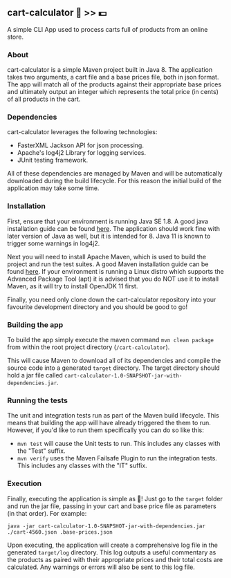 ## cart-calculator :file_folder: >> :dollar:

A simple CLI App used to process carts full of products from an online store.

### About

cart-calculator is a simple Maven project built in Java 8. The application takes two arguments, a cart file 
and a base prices file, both in json format. The app will match all of the products against their appropriate base 
prices and ultimately output an integer which represents the total price (in cents) of all products in the cart.

### Dependencies

cart-calculator leverages the following technologies:

- FasterXML Jackson API for json processing.
- Apache's log4j2 Library for logging services.
- JUnit testing framework.

All of these dependencies are managed by Maven and will be automatically downloaded during the build lifecycle. For this
reason the initial build of the application may take some time.

### Installation

First, ensure that your environment is running Java SE 1.8. A good java installation guide can be found 
[here](https://www.vultr.com/docs/how-to-manually-install-java-8-on-ubuntu-16-04). The application should work fine with
later version of Java as well, but it is intended for 8. Java 11 is known to trigger some warnings in log4j2.

Next you will need to install Apache Maven, which is used to build the project and run the test suites. A good Maven 
installation guide can be found [here](https://www.vultr.com/docs/how-to-install-apache-maven-on-ubuntu-16-04). If your 
environment is running a Linux distro which supports the Advanced Package Tool (apt) it is advised that you do NOT use 
it to install Maven, as it will try to install OpenJDK 11 first.

Finally, you need only clone down the cart-calculator repository into your favourite development directory and you 
should be good to go!

### Building the app

To build the app simply execute the maven command `mvn clean package` from within the root project directory 
(`/cart-calculator`).

This will cause Maven to download all of its dependencies and compile the source code into a generated `target` 
directory. The target directory should hold a jar file called `cart-calculator-1.0-SNAPSHOT-jar-with-dependencies.jar`.

### Running the tests

The unit and integration tests run as part of the Maven build lifecycle. This means that building the app will have 
already triggered the them to run. However, if you'd like to run them specifically you can do so like this:

- `mvn test` will cause the Unit tests to run. This includes any classes with the "Test" suffix.
- `mvn verify` uses the Maven Failsafe Plugin to run the integration tests. This includes any classes with the "IT" 
suffix.

### Execution

Finally, executing the application is simple as :pie:! Just go to the `target` folder and run the jar file, passing in 
your cart and base price file as parameters (in that order). For example:  

`java -jar cart-calculator-1.0-SNAPSHOT-jar-with-dependencies.jar ./cart-4560.json .base-prices.json`

Upon executing, the application will create a comprehensive log file in the generated `target/log` directory. This log 
outputs a useful commentary as the products as paired with their appropriate prices and their total costs are 
calculated. Any warnings or errors will also be sent to this log file.